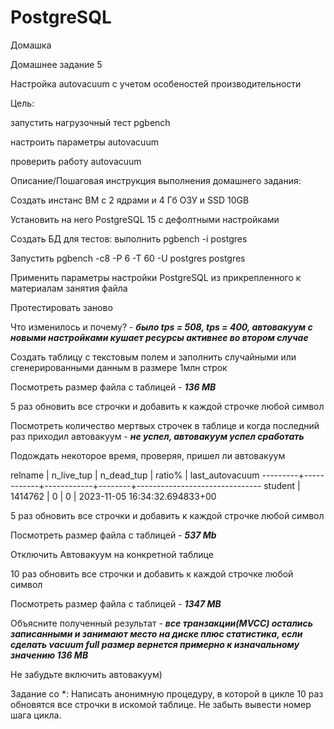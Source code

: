 # PostgreSQL
Домашка

Домашнее задание 5 

Настройка autovacuum с учетом особеностей производительности

Цель:

запустить нагрузочный тест pgbench

настроить параметры autovacuum

проверить работу autovacuum

Описание/Пошаговая инструкция выполнения домашнего задания:

Создать инстанс ВМ с 2 ядрами и 4 Гб ОЗУ и SSD 10GB

Установить на него PostgreSQL 15 с дефолтными настройками

Создать БД для тестов: выполнить pgbench -i postgres

Запустить pgbench -c8 -P 6 -T 60 -U postgres postgres

Применить параметры настройки PostgreSQL из прикрепленного к материалам занятия файла

Протестировать заново

Что изменилось и почему? - ***было tps = 508, tps = 400, автовакуум с новыми настройками кушает ресурсы активнее во втором случае*** 

Создать таблицу с текстовым полем и заполнить случайными или сгенерированными данным в размере 1млн строк

Посмотреть размер файла с таблицей  - ***136 MB***

5 раз обновить все строчки и добавить к каждой строчке любой символ

Посмотреть количество мертвых строчек в таблице и когда последний раз приходил автовакуум - ***не успел, автовакуум успел сработать***

Подождать некоторое время, проверяя, пришел ли автовакуум

 relname | n_live_tup | n_dead_tup | ratio% |        last_autovacuum
---------+------------+------------+--------+-------------------------------
 student |    1414762 |          0 |      0 | 2023-11-05 16:34:32.694833+00

5 раз обновить все строчки и добавить к каждой строчке любой символ

Посмотреть размер файла с таблицей - ***537 Mb***

Отключить Автовакуум на конкретной таблице

10 раз обновить все строчки и добавить к каждой строчке любой символ

Посмотреть размер файла с таблицей -  ***1347 MB***

Объясните полученный результат - ***все транзакции(MVCC) остались записанными и занимают место на диске плюс статистика, если сделать vacuum full размер вернется примерно к изначальному значению 136 MB***

Не забудьте включить автовакуум)

Задание со *:
Написать анонимную процедуру, в которой в цикле 10 раз обновятся все строчки в искомой таблице.
Не забыть вывести номер шага цикла.

